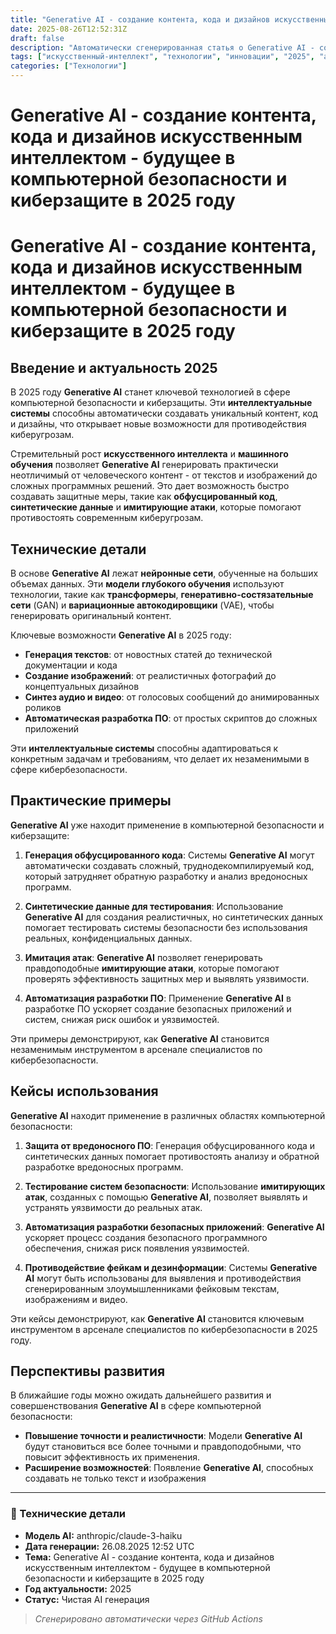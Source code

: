 ```yaml
---
title: "Generative AI - создание контента, кода и дизайнов искусственным интеллектом - будущее в компьютерной безопасности и киберзащите в 2025 году"
date: 2025-08-26T12:52:31Z
draft: false
description: "Автоматически сгенерированная статья о Generative AI - создание контента, кода и дизайнов искусственным интеллектом - будущее в компьютерной безопасности и киберзащите в 2025 году"
tags: ["искусственный-интеллект", "технологии", "инновации", "2025", "ai"]
categories: ["Технологии"]
---
```


# Generative AI - создание контента, кода и дизайнов искусственным интеллектом - будущее в компьютерной безопасности и киберзащите в 2025 году



# Generative AI - создание контента, кода и дизайнов искусственным интеллектом - будущее в компьютерной безопасности и киберзащите в 2025 году

## Введение и актуальность 2025

В 2025 году **Generative AI** станет ключевой технологией в сфере компьютерной безопасности и киберзащиты. Эти **интеллектуальные системы** способны автоматически создавать уникальный контент, код и дизайны, что открывает новые возможности для противодействия киберугрозам.

Стремительный рост **искусственного интеллекта** и **машинного обучения** позволяет **Generative AI** генерировать практически неотличимый от человеческого контент - от текстов и изображений до сложных программных решений. Это дает возможность быстро создавать защитные меры, такие как **обфусцированный код**, **синтетические данные** и **имитирующие атаки**, которые помогают противостоять современным киберугрозам.

## Технические детали

В основе **Generative AI** лежат **нейронные сети**, обученные на больших объемах данных. Эти **модели глубокого обучения** используют технологии, такие как **трансформеры**, **генеративно-состязательные сети** (GAN) и **вариационные автокодировщики** (VAE), чтобы генерировать оригинальный контент.

Ключевые возможности **Generative AI** в 2025 году:

- **Генерация текстов**: от новостных статей до технической документации и кода
- **Создание изображений**: от реалистичных фотографий до концептуальных дизайнов
- **Синтез аудио и видео**: от голосовых сообщений до анимированных роликов
- **Автоматическая разработка ПО**: от простых скриптов до сложных приложений

Эти **интеллектуальные системы** способны адаптироваться к конкретным задачам и требованиям, что делает их незаменимыми в сфере кибербезопасности.

## Практические примеры

**Generative AI** уже находит применение в компьютерной безопасности и киберзащите:

1. **Генерация обфусцированного кода**: Системы **Generative AI** могут автоматически создавать сложный, труднодекомпилируемый код, который затрудняет обратную разработку и анализ вредоносных программ.

2. **Синтетические данные для тестирования**: Использование **Generative AI** для создания реалистичных, но синтетических данных помогает тестировать системы безопасности без использования реальных, конфиденциальных данных.

3. **Имитация атак**: **Generative AI** позволяет генерировать правдоподобные **имитирующие атаки**, которые помогают проверять эффективность защитных мер и выявлять уязвимости.

4. **Автоматизация разработки ПО**: Применение **Generative AI** в разработке ПО ускоряет создание безопасных приложений и систем, снижая риск ошибок и уязвимостей.

Эти примеры демонстрируют, как **Generative AI** становится незаменимым инструментом в арсенале специалистов по кибербезопасности.

## Кейсы использования

**Generative AI** находит применение в различных областях компьютерной безопасности:

1. **Защита от вредоносного ПО**: Генерация обфусцированного кода и синтетических данных помогает противостоять анализу и обратной разработке вредоносных программ.

2. **Тестирование систем безопасности**: Использование **имитирующих атак**, созданных с помощью **Generative AI**, позволяет выявлять и устранять уязвимости до реальных атак.

3. **Автоматизация разработки безопасных приложений**: **Generative AI** ускоряет процесс создания безопасного программного обеспечения, снижая риск появления уязвимостей.

4. **Противодействие фейкам и дезинформации**: Системы **Generative AI** могут быть использованы для выявления и противодействия сгенерированным злоумышленниками фейковым текстам, изображениям и видео.

Эти кейсы демонстрируют, как **Generative AI** становится ключевым инструментом в арсенале специалистов по кибербезопасности в 2025 году.

## Перспективы развития

В ближайшие годы можно ожидать дальнейшего развития и совершенствования **Generative AI** в сфере компьютерной безопасности:

- **Повышение точности и реалистичности**: Модели **Generative AI** будут становиться все более точными и правдоподобными, что повысит эффективность их применения.
- **Расширение возможностей**: Появление **Generative AI**, способных создавать не только текст и изображения

---

### 🔧 Технические детали

- **Модель AI:** anthropic/claude-3-haiku
- **Дата генерации:** 26.08.2025 12:52 UTC
- **Тема:** Generative AI - создание контента, кода и дизайнов искусственным интеллектом - будущее в компьютерной безопасности и киберзащите в 2025 году
- **Год актуальности:** 2025
- **Статус:** Чистая AI генерация

> *Сгенерировано автоматически через GitHub Actions*
